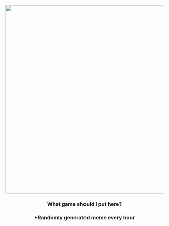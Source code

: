 <p align="center">
        <img src="https://i.redd.it/qdmbm7thlfn91.png" width="600" height="600">
        </p>
        <h3 align="center">What game should I put here?</h3>
        <h3 align="center">*Randomly generated meme every hour</h3>
    